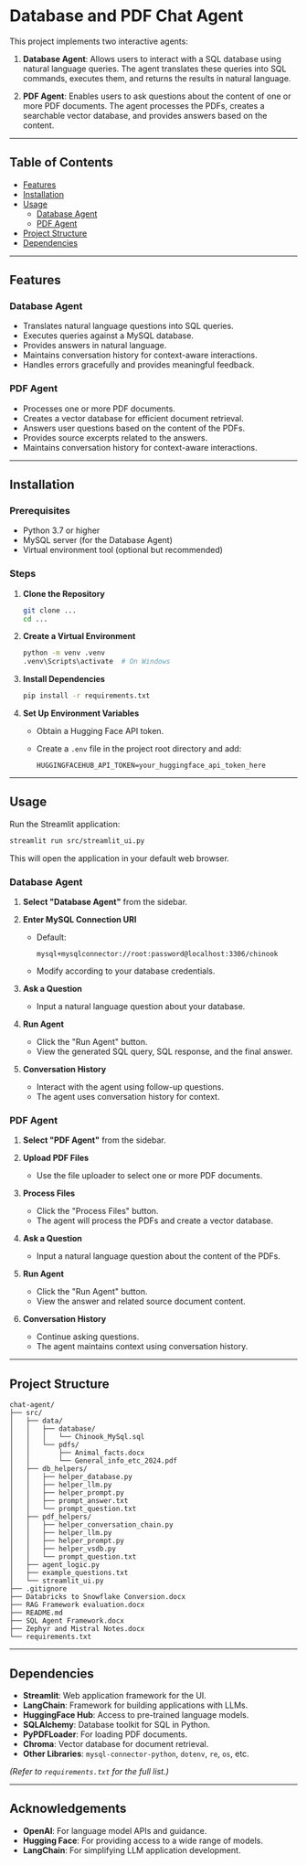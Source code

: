 # Database and PDF Chat Agent

This project implements two interactive agents:

1. **Database Agent**: Allows users to interact with a SQL database using natural language queries. The agent translates these queries into SQL commands, executes them, and returns the results in natural language.

2. **PDF Agent**: Enables users to ask questions about the content of one or more PDF documents. The agent processes the PDFs, creates a searchable vector database, and provides answers based on the content.

---

## Table of Contents

- [Features](#features)
- [Installation](#installation)
- [Usage](#usage)
  - [Database Agent](#database-agent)
  - [PDF Agent](#pdf-agent)
- [Project Structure](#project-structure)
- [Dependencies](#dependencies)

---

## Features

### Database Agent

- Translates natural language questions into SQL queries.
- Executes queries against a MySQL database.
- Provides answers in natural language.
- Maintains conversation history for context-aware interactions.
- Handles errors gracefully and provides meaningful feedback.

### PDF Agent

- Processes one or more PDF documents.
- Creates a vector database for efficient document retrieval.
- Answers user questions based on the content of the PDFs.
- Provides source excerpts related to the answers.
- Maintains conversation history for context-aware interactions.

---

## Installation

### Prerequisites

- Python 3.7 or higher
- MySQL server (for the Database Agent)
- Virtual environment tool (optional but recommended)

### Steps

1. **Clone the Repository**

   ```bash
   git clone ...
   cd ...
   ```

2. **Create a Virtual Environment**

   ```bash
   python -m venv .venv
   .venv\Scripts\activate  # On Windows
   ```

3. **Install Dependencies**

   ```bash
   pip install -r requirements.txt
   ```

4. **Set Up Environment Variables**

   - Obtain a Hugging Face API token.
   - Create a `.env` file in the project root directory and add:

     ```env
     HUGGINGFACEHUB_API_TOKEN=your_huggingface_api_token_here
     ```

---

## Usage

Run the Streamlit application:

```bash
streamlit run src/streamlit_ui.py
```

This will open the application in your default web browser.

### Database Agent

1. **Select "Database Agent"** from the sidebar.

2. **Enter MySQL Connection URI**

   - Default:

     ```
     mysql+mysqlconnector://root:password@localhost:3306/chinook
     ```

   - Modify according to your database credentials.

3. **Ask a Question**

   - Input a natural language question about your database.

4. **Run Agent**

   - Click the "Run Agent" button.
   - View the generated SQL query, SQL response, and the final answer.

5. **Conversation History**

   - Interact with the agent using follow-up questions.
   - The agent uses conversation history for context.

### PDF Agent

1. **Select "PDF Agent"** from the sidebar.

2. **Upload PDF Files**

   - Use the file uploader to select one or more PDF documents.

3. **Process Files**

   - Click the "Process Files" button.
   - The agent will process the PDFs and create a vector database.

4. **Ask a Question**

   - Input a natural language question about the content of the PDFs.

5. **Run Agent**

   - Click the "Run Agent" button.
   - View the answer and related source document content.

6. **Conversation History**

   - Continue asking questions.
   - The agent maintains context using conversation history.

---

## Project Structure

```
chat-agent/
├── src/
│   ├── data/
│   │   ├── database/
│   │   │   └── Chinook_MySql.sql
│   │   └── pdfs/
│   │       ├── Animal_facts.docx
│   │       └── General_info_etc_2024.pdf
│   ├── db_helpers/
│   │   ├── helper_database.py
│   │   ├── helper_llm.py
│   │   ├── helper_prompt.py
│   │   ├── prompt_answer.txt
│   │   └── prompt_question.txt
│   ├── pdf_helpers/
│   │   ├── helper_conversation_chain.py
│   │   ├── helper_llm.py
│   │   ├── helper_prompt.py
│   │   ├── helper_vsdb.py
│   │   └── prompt_question.txt
│   ├── agent_logic.py
│   ├── example_questions.txt
│   └── streamlit_ui.py
├── .gitignore
├── Databricks to Snowflake Conversion.docx
├── RAG Framework evaluation.docx
├── README.md
├── SQL Agent Framework.docx
├── Zephyr and Mistral Notes.docx
└── requirements.txt
```

---

## Dependencies

- **Streamlit**: Web application framework for the UI.
- **LangChain**: Framework for building applications with LLMs.
- **HuggingFace Hub**: Access to pre-trained language models.
- **SQLAlchemy**: Database toolkit for SQL in Python.
- **PyPDFLoader**: For loading PDF documents.
- **Chroma**: Vector database for document retrieval.
- **Other Libraries**: `mysql-connector-python`, `dotenv`, `re`, `os`, etc.

*(Refer to `requirements.txt` for the full list.)*

---

## Acknowledgements

- **OpenAI**: For language model APIs and guidance.
- **Hugging Face**: For providing access to a wide range of models.
- **LangChain**: For simplifying LLM application development.